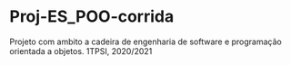 # Proj-ES_POO-corrida
Projeto com ambito a cadeira de engenharia de software e programação orientada a objetos. 1TPSI, 2020/2021
